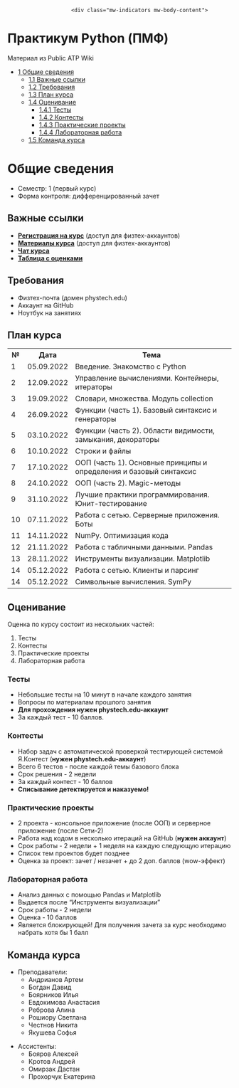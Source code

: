 <title>Практикум Python (ПМФ) — Public ATP Wiki</title>
<script>document.documentElement.className = document.documentElement.className.replace( /(^|\s)client-nojs(\s|$)/, "$1client-js$2" );</script>
<script>(window.RLQ=window.RLQ||[]).push(function(){mw.config.set({"wgCanonicalNamespace":"","wgCanonicalSpecialPageName":false,"wgNamespaceNumber":0,"wgPageName":"Практикум_Python_(ПМФ)","wgTitle":"Практикум Python (ПМФ)","wgCurRevisionId":1532,"wgRevisionId":1532,"wgArticleId":111,"wgIsArticle":true,"wgIsRedirect":false,"wgAction":"view","wgUserName":null,"wgUserGroups":["*"],"wgCategories":[],"wgBreakFrames":false,"wgPageContentLanguage":"ru","wgPageContentModel":"wikitext","wgSeparatorTransformTable":[",\t."," \t,"],"wgDigitTransformTable":["",""],"wgDefaultDateFormat":"dmy","wgMonthNames":["","январь","февраль","март","апрель","май","июнь","июль","август","сентябрь","октябрь","ноябрь","декабрь"],"wgMonthNamesShort":["","янв","фев","мар","апр","май","июн","июл","авг","сен","окт","ноя","дек"],"wgRelevantPageName":"Практикум_Python_(ПМФ)","wgRelevantArticleId":111,"wgRequestId":"ec194207b57ca1d0eb2247e0","wgIsProbablyEditable":false,"wgRelevantPageIsProbablyEditable":false,"wgRestrictionEdit":[],"wgRestrictionMove":[],"wgWikiEditorEnabledModules":{"toolbar":false,"preview":false,"publish":false}});mw.loader.state({"site.styles":"ready","noscript":"ready","user.styles":"ready","user":"ready","user.options":"loading","user.tokens":"loading","mediawiki.legacy.shared":"ready","mediawiki.legacy.commonPrint":"ready","mediawiki.sectionAnchor":"ready","mediawiki.skinning.interface":"ready","skins.vector.styles":"ready"});mw.loader.implement("user.options@1dzjbvu",function($,jQuery,require,module){mw.user.options.set({"variant":"ru"});});mw.loader.implement("user.tokens@1goov5q",function ( $, jQuery, require, module ) {
mw.user.tokens.set({"editToken":"+\\","patrolToken":"+\\","watchToken":"+\\","csrfToken":"+\\"});/*@nomin*/

});mw.loader.load(["site","mediawiki.page.startup","mediawiki.user","mediawiki.hidpi","mediawiki.page.ready","mediawiki.toc","mediawiki.searchSuggest","skins.vector.js"]);});</script>
<link rel="stylesheet" href="/load.php?debug=false&amp;lang=ru&amp;modules=mediawiki.legacy.commonPrint%2Cshared%7Cmediawiki.sectionAnchor%7Cmediawiki.skinning.interface%7Cskins.vector.styles&amp;only=styles&amp;skin=vector"/>
<script async="" src="/load.php?debug=false&amp;lang=ru&amp;modules=startup&amp;only=scripts&amp;skin=vector"></script>
<meta name="ResourceLoaderDynamicStyles" content=""/>
<meta name="generator" content="MediaWiki 1.30.0"/>
<link rel="shortcut icon" href="/favicon.ico"/>
<link rel="search" type="application/opensearchdescription+xml" href="/opensearch_desc.php" title="Public ATP Wiki (ru)"/>
<link rel="EditURI" type="application/rsd+xml" href="http://wiki.atp-fivt.org/api.php?action=rsd"/>
<link rel="alternate" type="application/atom+xml" title="Public ATP Wiki — Atom-лента" href="/index.php?title=%D0%A1%D0%BB%D1%83%D0%B6%D0%B5%D0%B1%D0%BD%D0%B0%D1%8F:%D0%A1%D0%B2%D0%B5%D0%B6%D0%B8%D0%B5_%D0%BF%D1%80%D0%B0%D0%B2%D0%BA%D0%B8&amp;feed=atom"/>
<!--[if lt IE 9]><script src="/resources/lib/html5shiv/html5shiv.min.js?40bd4"></script><![endif]-->
</head>
<body class="mediawiki ltr sitedir-ltr mw-hide-empty-elt ns-0 ns-subject page-Практикум_Python_ПМФ rootpage-Практикум_Python_ПМФ skin-vector action-view">		<div id="mw-page-base" class="noprint"></div>
		<div id="mw-head-base" class="noprint"></div>
		<div id="content" class="mw-body" role="main">
			<a id="top"></a>

						<div class="mw-indicators mw-body-content">
</div>
			<h1 id="firstHeading" class="firstHeading" lang="ru">Практикум Python (ПМФ)</h1>
									<div id="bodyContent" class="mw-body-content">
									<div id="siteSub" class="noprint">Материал из Public ATP Wiki</div>
								<div id="contentSub"></div>

<ul>
<li class="toclevel-1 tocsection-1"><a href="#.D0.9E.D0.B1.D1.89.D0.B8.D0.B5_.D1.81.D0.B2.D0.B5.D0.B4.D0.B5.D0.BD.D0.B8.D1.8F"><span class="tocnumber">1</span> <span class="toctext">Общие сведения</span></a>
<ul>
<li class="toclevel-2 tocsection-2"><a href="#.D0.92.D0.B0.D0.B6.D0.BD.D1.8B.D0.B5_.D1.81.D1.81.D1.8B.D0.BB.D0.BA.D0.B8"><span class="tocnumber">1.1</span> <span class="toctext">Важные ссылки</span></a></li>
<li class="toclevel-2 tocsection-3"><a href="#.D0.A2.D1.80.D0.B5.D0.B1.D0.BE.D0.B2.D0.B0.D0.BD.D0.B8.D1.8F"><span class="tocnumber">1.2</span> <span class="toctext">Требования</span></a></li>
<li class="toclevel-2 tocsection-4"><a href="#.D0.9F.D0.BB.D0.B0.D0.BD_.D0.BA.D1.83.D1.80.D1.81.D0.B0"><span class="tocnumber">1.3</span> <span class="toctext">План курса</span></a></li>
<li class="toclevel-2 tocsection-5"><a href="#.D0.9E.D1.86.D0.B5.D0.BD.D0.B8.D0.B2.D0.B0.D0.BD.D0.B8.D0.B5"><span class="tocnumber">1.4</span> <span class="toctext">Оценивание</span></a>
<ul>
<li class="toclevel-3 tocsection-6"><a href="#.D0.A2.D0.B5.D1.81.D1.82.D1.8B"><span class="tocnumber">1.4.1</span> <span class="toctext">Тесты</span></a></li>
<li class="toclevel-3 tocsection-7"><a href="#.D0.9A.D0.BE.D0.BD.D1.82.D0.B5.D1.81.D1.82.D1.8B"><span class="tocnumber">1.4.2</span> <span class="toctext">Контесты</span></a></li>
<li class="toclevel-3 tocsection-8"><a href="#.D0.9F.D1.80.D0.B0.D0.BA.D1.82.D0.B8.D1.87.D0.B5.D1.81.D0.BA.D0.B8.D0.B5_.D0.BF.D1.80.D0.BE.D0.B5.D0.BA.D1.82.D1.8B"><span class="tocnumber">1.4.3</span> <span class="toctext">Практические проекты</span></a></li>
<li class="toclevel-3 tocsection-9"><a href="#.D0.9B.D0.B0.D0.B1.D0.BE.D1.80.D0.B0.D1.82.D0.BE.D1.80.D0.BD.D0.B0.D1.8F_.D1.80.D0.B0.D0.B1.D0.BE.D1.82.D0.B0"><span class="tocnumber">1.4.4</span> <span class="toctext">Лабораторная работа</span></a></li>
</ul>
</li>
<li class="toclevel-2 tocsection-10"><a href="#.D0.9A.D0.BE.D0.BC.D0.B0.D0.BD.D0.B4.D0.B0_.D0.BA.D1.83.D1.80.D1.81.D0.B0"><span class="tocnumber">1.5</span> <span class="toctext">Команда курса</span></a></li>
</ul>
</li>
</ul>
</div>

<h1><span class="mw-headline" id=".D0.9E.D0.B1.D1.89.D0.B8.D0.B5_.D1.81.D0.B2.D0.B5.D0.B4.D0.B5.D0.BD.D0.B8.D1.8F">Общие сведения</span></h1>
<ul><li> Семестр: 1 (первый курс)</li>
<li> Форма контроля: дифференцированный зачет</li></ul>
<h2><span class="mw-headline" id=".D0.92.D0.B0.D0.B6.D0.BD.D1.8B.D0.B5_.D1.81.D1.81.D1.8B.D0.BB.D0.BA.D0.B8">Важные ссылки</span></h2>
<ul><li> <b><a rel="nofollow" class="external text" href="https://forms.yandex.ru/cloud/631595265bc65eb710f1d164/">Регистрация на курс</a></b> (доступ для физтех-аккаунтов)</li>
<li> <b><a rel="nofollow" class="external text" href="https://disk.yandex.ru/d/px7hx-c8PF-0ZA">Материалы курсa</a></b> (доступ для физтех-аккаунтов)</li>
<li> <b><a rel="nofollow" class="external text" href="https://t.me/+WRu3kMtm5KpmNWYy">Чат курса</a></b></li>
<li> <b><a rel="nofollow" class="external text" href="https://docs.google.com/spreadsheets/d/e/2PACX-1vTMMwi5Al5sqXSAKCrHSFt8Yp3ZA3FymxDqkntP_QXYiOfzrFnJUmFaxIGVM8iQCw/pubhtml?gid=99265951&amp;single=true">Таблица с оценками</a></b></li></ul>
<h2><span class="mw-headline" id=".D0.A2.D1.80.D0.B5.D0.B1.D0.BE.D0.B2.D0.B0.D0.BD.D0.B8.D1.8F">Требования</span></h2>
<ul><li> Физтех-почта (домен phystech.edu)</li>
<li> Аккаунт на GitHub</li>
<li> Ноутбук на занятиях</li></ul>
<h2><span class="mw-headline" id=".D0.9F.D0.BB.D0.B0.D0.BD_.D0.BA.D1.83.D1.80.D1.81.D0.B0">План курса</span></h2>
<table class="wikitable">

<tr>
<th> №
</th>
<th> Дата
</th>
<th> Тема
</th></tr>
<tr>
<td>1</td>
<td> 05.09.2022 </td>
<td> Введение. Знакомство с Python
</td></tr>
<tr>
<td>2</td>
<td> 12.09.2022 </td>
<td> Управление вычислениями. Контейнеры, итераторы
</td></tr>
<tr>
<td>3</td>
<td> 19.09.2022 </td>
<td> Словари, множества. Модуль collection
</td></tr>
<tr>
<td>4</td>
<td> 26.09.2022 </td>
<td> Функции (часть 1). Базовый синтаксис и генераторы
</td></tr>
<tr>
<td>5</td>
<td> 03.10.2022 </td>
<td> Функции (часть 2). Области видимости, замыкания, декораторы
</td></tr>
<tr>
<td>6</td>
<td> 10.10.2022 </td>
<td> Строки и файлы
</td></tr>
<tr>
<td>7</td>
<td> 17.10.2022 </td>
<td> ООП (часть 1). Основные принципы и определения и базовый синтаксис
</td></tr>
<tr>
<td>8</td>
<td> 24.10.2022 </td>
<td> ООП (часть 2). Magic-методы
</td></tr>
<tr>
<td>9</td>
<td> 31.10.2022 </td>
<td> Лучшие практики программирования. Юнит-тестирование
</td></tr>
<tr>
<td>10</td>
<td> 07.11.2022 </td>
<td> Работа с сетью. Серверные приложения. Боты
</td></tr>
<tr>
<td>11</td>
<td> 14.11.2022 </td>
<td> NumPy. Оптимизация кода
</td></tr>
<tr>
<td>12</td>
<td> 21.11.2022 </td>
<td> Работа с табличными данными. Pandas
</td></tr>
<tr>
<td>13</td>
<td> 28.11.2022 </td>
<td> Инструменты визуализации. Matplotlib
</td></tr>
<tr>
<td>14</td>
<td> 05.12.2022 </td>
<td> Работа с сетью. Клиенты и парсинг
</td></tr>
<tr>
<td>14</td>
<td> 05.12.2022 </td>
<td> Символьные вычисления. SymPy
</td></tr></table>
<h2><span class="mw-headline" id=".D0.9E.D1.86.D0.B5.D0.BD.D0.B8.D0.B2.D0.B0.D0.BD.D0.B8.D0.B5">Оценивание</span></h2>
<p>Оценка по курсу состоит из нескольких частей:
</p>
<ol><li> Тесты</li>
<li> Контесты</li>
<li> Практические проекты</li>
<li> Лабораторная работа</li></ol>
<h3><span class="mw-headline" id=".D0.A2.D0.B5.D1.81.D1.82.D1.8B">Тесты</span></h3>
<ul><li> Небольшие тесты на 10 минут в начале каждого занятия</li>
<li> Вопросы по материалам прошлого занятия</li>
<li> <b>Для прохождения нужен phystech.edu-аккаунт</b></li>
<li> За каждый тест - 10 баллов.</li></ul>
<h3><span class="mw-headline" id=".D0.9A.D0.BE.D0.BD.D1.82.D0.B5.D1.81.D1.82.D1.8B">Контесты</span></h3>
<ul><li> Набор задач с автоматической проверкой тестирующей системой Я.Контест (<b>нужен phystech.edu-аккаунт</b>)</li>
<li> Всего 6 тестов - после каждой темы базового блока</li>
<li> Срок решения - 2 недели</li>
<li> За каждый контест - 10 баллов</li>
<li> <b>Списывание детектируется и наказуемо!</b></li></ul>
<h3><span class="mw-headline" id=".D0.9F.D1.80.D0.B0.D0.BA.D1.82.D0.B8.D1.87.D0.B5.D1.81.D0.BA.D0.B8.D0.B5_.D0.BF.D1.80.D0.BE.D0.B5.D0.BA.D1.82.D1.8B">Практические проекты</span></h3>
<ul><li> 2 проекта - консольное приложение (после ООП) и серверное приложение (после Сети-2)</li>
<li> Работа над кодом в несколько итераций на GitHub (<b>нужен аккаунт</b>)</li>
<li> Срок работы - 2 недели + 1 неделя на каждую следующую итерацию</li>
<li> Список тем проектов будет позднее</li>
<li> Оценка за проект: зачет / незачет + до 2 доп. баллов (wow-эффект)</li></ul>
<h3><span class="mw-headline" id=".D0.9B.D0.B0.D0.B1.D0.BE.D1.80.D0.B0.D1.82.D0.BE.D1.80.D0.BD.D0.B0.D1.8F_.D1.80.D0.B0.D0.B1.D0.BE.D1.82.D0.B0">Лабораторная работа</span></h3>
<ul><li> Анализ данных с помощью Pandas и Matplotlib</li>
<li> Выдается после “Инструменты визуализации”</li>
<li> Срок работы - 2 недели</li>
<li> Оценка - 10 баллов</li>
<li> Является блокирующей! Для получения зачета за курс необходимо набрать хотя бы 1 балл</li></ul>
<h2><span class="mw-headline" id=".D0.9A.D0.BE.D0.BC.D0.B0.D0.BD.D0.B4.D0.B0_.D0.BA.D1.83.D1.80.D1.81.D0.B0">Команда курса</span></h2>
<ul><li> Преподаватели:
<ul><li> Андрианов Артем</li>
<li> Богдан Давид</li>
<li> Боярников Илья</li>
<li> Евдокимова Анастасия</li>
<li> Реброва Алина</li>
<li> Рошиору Светлана</li>
<li> Честнов Никита</li>
<li> Якушева Софья</li></ul></li></ul>
<ul><li> Ассистенты:
<ul><li> Бояров Алексей</li>
<li> Кротов Андрей</li>
<li> Омирзак Дастан</li>
<li> Прохорчук Екатерина</li></ul></li></ul>
